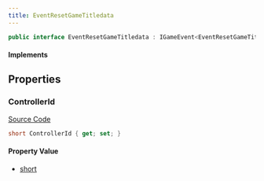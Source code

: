 ```yaml
---
title: EventResetGameTitledata
---
```


```csharp
public interface EventResetGameTitledata : IGameEvent<EventResetGameTitledata>
```

#### Implements

## Properties

### ControllerId

[Source Code](https://github.com/swiftly-solution/swiftlys2/blob/main/managed/src/SwiftlyS2.Generated/GameEvents/Interfaces/EventResetGameTitledata.cs#L24)

```csharp
short ControllerId { get; set; }
```

#### Property Value

- [short](https://learn.microsoft.com/dotnet/api/system.int16)

